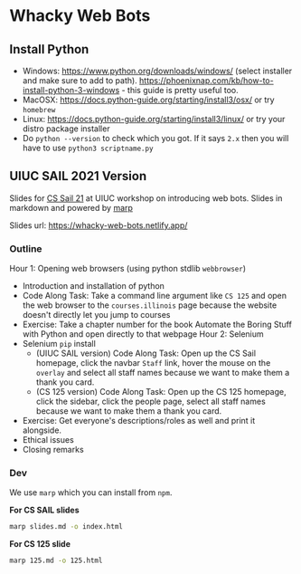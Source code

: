 # Whacky Web Bots

## Install Python

- Windows: https://www.python.org/downloads/windows/ (select installer and make sure to add to path). https://phoenixnap.com/kb/how-to-install-python-3-windows - this guide is pretty useful too.
- MacOSX: https://docs.python-guide.org/starting/install3/osx/ or try `homebrew`
- Linux: https://docs.python-guide.org/starting/install3/linux/ or try your distro package installer
- Do `python --version` to check which you got. If it says `2.x` then you will have to use `python3 scriptname.py`

## UIUC SAIL 2021 Version

Slides for [CS Sail 21](https://sail.cs.illinois.edu/) at UIUC workshop on introducing web bots. Slides in markdown and powered by [marp](https://github.com/marp-team/marp)

Slides url: https://whacky-web-bots.netlify.app/

### Outline

Hour 1: Opening web browsers (using python stdlib `webbrowser`)
* Introduction and installation of python
* Code Along Task: Take a command line argument like `CS 125` and open the web browser to the `courses.illinois` page because the website doesn't directly let you jump to courses
* Exercise: Take a chapter number for the book Automate the Boring Stuff with Python and open directly to that webpage
Hour 2: Selenium 
* Selenium `pip` install
  - (UIUC SAIL version) Code Along Task: Open up the CS Sail homepage, click the navbar `Staff` link, hover the mouse on the `overlay` and select all staff names because we want to make them a thank you card.
  - (CS 125 version)    Code Along Task: Open up the CS 125 homepage, click the sidebar, click the people page, select all staff names because we want to make them a thank you card.
* Exercise: Get everyone's descriptions/roles as well and print it alongside.
* Ethical issues
* Closing remarks

### Dev

We use `marp` which you can install from `npm`. 

**For CS SAIL slides**

```bash
marp slides.md -o index.html
```

**For CS 125 slide**

```bash
marp 125.md -o 125.html
```